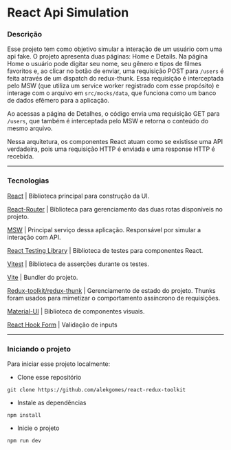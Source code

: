 # React Api Simulation


### Descrição

Esse projeto tem como objetivo simular a interação de um usuário com uma api fake. O projeto apresenta duas páginas: Home e Details. Na página Home o usuário pode digitar seu nome, seu gênero e tipos de filmes favoritos e, ao clicar no botão de enviar, uma requisição POST para `/users` é feita através de um dispatch do redux-thunk. Essa requisição é interceptada pelo MSW (que utiliza um service worker registrado com esse propósito) e interage com o arquivo em `src/mocks/data`, que funciona como um banco de dados efêmero para a aplicação.

Ao acessas a página de Detalhes, o código envia uma requisição GET para `/users`, que também é interceptada pelo MSW e retorna o conteúdo do mesmo arquivo.

Nessa arquitetura, os componentes React atuam como se existisse uma API verdadeira, pois uma requisição HTTP é enviada e uma response HTTP é recebida.

---

### Tecnologias
[React](https://react.dev/) | Biblioteca principal para construção da UI.

[React-Router](https://reactrouter.com/en/main) | Biblioteca para gerenciamento das duas rotas disponíveis no projeto.

[MSW](https://mswjs.io/) | Principal serviço dessa aplicação. Responsável por simular a interação com API.

[React Testing Library](https://testing-library.com/docs/react-testing-library/intro/) | Biblioteca de testes para componentes React.

[Vitest](https://vitest.dev/) | Biblioteca de asserções durante os testes.

[Vite](https://vitejs.dev/)  | Bundler do projeto.

[Redux-toolkit/redux-thunk](https://redux-toolkit.js.org/) | Gerenciamento de estado do projeto. Thunks foram usados para mimetizar o comportamento assíncrono de requisições.

[Material-UI](https://mui.com/material-ui/) | Biblioteca de componentes visuais.

[React Hook Form](https://react-hook-form.com/) | Validação de inputs


---

### Iniciando o projeto

Para iniciar esse projeto localmente:
- Clone esse repositório
```shell
git clone https://github.com/alekgomes/react-redux-toolkit
```
- Instale as dependências
```shell
npm install
```
- Inicie o projeto
```shell
npm run dev
```

